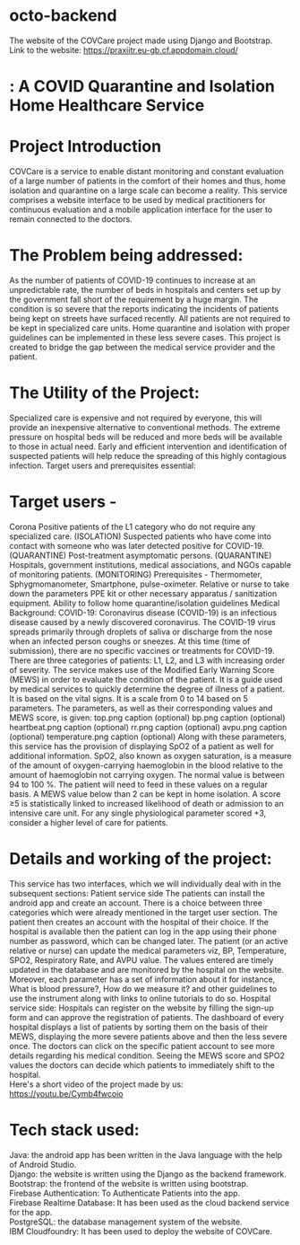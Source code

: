 # octo-backend
The website of the COVCare project made using Django and Bootstrap.                              
Link to the website: https://praxiitr.eu-gb.cf.appdomain.cloud/

# : A COVID Quarantine and Isolation Home Healthcare Service

# Project Introduction

COVCare is a service to enable distant monitoring and constant evaluation of a large number of patients in the comfort of their homes and thus, home isolation and quarantine on a large scale can become a reality. This service comprises a website interface to be used by medical practitioners for continuous evaluation and a mobile application interface for the user to remain connected to the doctors.

# The Problem being addressed:
As the number of patients of COVID-19 continues to increase at an unpredictable rate, the number of beds in hospitals and centers set up by the government fall short of the requirement by a huge margin. The condition is so severe that the reports indicating the incidents of patients being kept on streets have surfaced recently. All patients are not required to be kept in specialized care units. Home quarantine and isolation with proper guidelines can be implemented in these less severe cases. This project is created to bridge the gap between the medical service provider and the patient.

# The Utility of the Project:
Specialized care is expensive and not required by everyone, this will provide an inexpensive alternative to conventional methods.
The extreme pressure on hospital beds will be reduced and more beds will be available to those in actual need.
Early and efficient intervention and identification of suspected patients will help reduce the spreading of this highly contagious infection.
Target users and prerequisites essential:

# Target users -
Corona Positive patients of the L1 category who do not require any specialized care. (ISOLATION)
Suspected patients who have come into contact with someone who was later detected positive for COVID-19. (QUARANTINE)
Post-treatment asymptomatic persons. (QUARANTINE)
Hospitals, government institutions, medical associations, and NGOs capable of monitoring patients. (MONITORING)
Prerequisites -
Thermometer, Sphygmomanometer, Smartphone, pulse-oximeter.
Relative or nurse to take down the parameters
PPE kit or other necessary apparatus / sanitization equipment.
Ability to follow home quarantine/isolation guidelines
Medical Background:
COVID-19: Coronavirus disease (COVID-19) is an infectious disease caused by a newly discovered coronavirus. The COVID-19 virus spreads primarily through droplets of saliva or discharge from the nose when an infected person coughs or sneezes. At this time (time of submission), there are no specific vaccines or treatments for COVID-19.
There are three categories of patients: L1, L2, and L3 with increasing order of severity.
The service makes use of the Modified Early Warning Score (MEWS) in order to evaluate the condition of the patient. It is a guide used by medical services to quickly determine the degree of illness of a patient. It is based on the vital signs. It is a scale from 0 to 14 based on 5 parameters. The parameters, as well as their corresponding values and MEWS score, is given:
top.png
caption (optional)
bp.png
caption (optional)
heartbeat.png
caption (optional)
rr.png
caption (optional)
avpu.png
caption (optional)
temperature.png
caption (optional)
Along with these parameters, this service has the provision of displaying SpO2 of a patient as well for additional information. SpO2, also known as oxygen saturation, is a measure of the amount of oxygen-carrying haemoglobin in the blood relative to the amount of haemoglobin not carrying oxygen. The normal value is between 94 to 100 %.
The patient will need to feed in these values on a regular basis.
A MEWS value below than 2 can be kept in home isolation.
A score ≥5 is statistically linked to increased likelihood of death or admission to an intensive care unit.
For any single physiological parameter scored +3, consider a higher level of care for patients.

# Details and working of the project:
This service has two interfaces, which we will individually deal with in the subsequent sections:
Patient service side
The patients can install the android app and create an account. There is a choice between three categories which were already mentioned in the target user section. The patient then creates an account with the hospital of their choice. If the hospital is available then the patient can log in the app using their phone number as password, which can be changed later. The patient (or an active relative or nurse) can update the medical parameters viz, BP, Temperature, SPO2, Respiratory Rate, and AVPU value. The values entered are timely updated in the database and are monitored by the hospital on the website.
Moreover, each parameter has a set of information about it for instance, What is blood pressure?, How do we measure it? and other guidelines to use the instrument along with links to online tutorials to do so.
Hospital service side:
Hospitals can register on the website by filling the sign-up form and can approve the registration of patients.
The dashboard of every hospital displays a list of patients by sorting them on the basis of their MEWS, displaying the more severe patients above and then the less severe once. The doctors can click on the specific patient account to see more details regarding his medical condition. Seeing the MEWS score and SPO2 values the doctors can decide which patients to immediately shift to the hospital.           
Here's a short video of the project made by us: https://youtu.be/Cymb4fwcoio
# Tech stack used:
Java: the android app has been written in the Java language with the help of Android Studio.          
Django: the website is written using the Django as the backend framework.               
Bootstrap: the frontend of the website is written using bootstrap.           
Firebase Authentication: To Authenticate Patients into the app.             
Firebase Realtime Database:  It has been used as the cloud backend service for the app.                 
PostgreSQL: the database management system of the website.                  
IBM Cloudfoundry: It has been used to deploy the website of COVCare.                    
